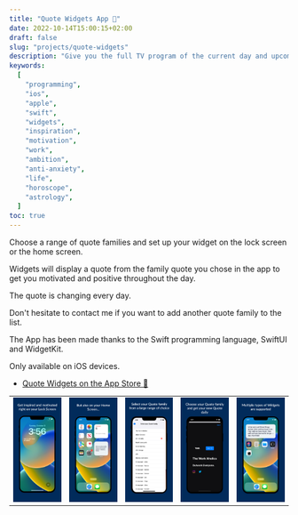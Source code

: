 ```yaml
---
title: "Quote Widgets App 🍏"
date: 2022-10-14T15:00:15+02:00
draft: false
slug: "projects/quote-widgets"
description: "Give you the full TV program of the current day and upcoming days."
keywords:
  [
    "programming",
    "ios",
    "apple",
    "swift",
    "widgets",
    "inspiration",
    "motivation",
    "work",
    "ambition",
    "anti-anxiety",
    "life",
    "horoscope",
    "astrology",
  ]
toc: true
---
```


Choose a range of quote families and set up your widget on the lock screen or the home screen.

Widgets will display a quote from the family quote you chose in the app to get you motivated and positive throughout the day.

The quote is changing every day.

Don't hesitate to contact me if you want to add another quote family to the list.

The App has been made thanks to the Swift programming language, SwiftUI and WidgetKit.

Only available on iOS devices.

- [Quote Widgets on the App Store 🍏](https://apps.apple.com/fr/app/quote-widgets/id6443703993)

|                        |                              |                              |                              |                              |
| ---------------------- | ---------------------------- | ---------------------------- | ---------------------------- | ---------------------------- |
| ![](./1242x2688bb.png) | ![](<./1242x2688bb (1).png>) | ![](<./1242x2688bb (2).png>) | ![](<./1242x2688bb (3).png>) | ![](<./1242x2688bb (4).png>) |
